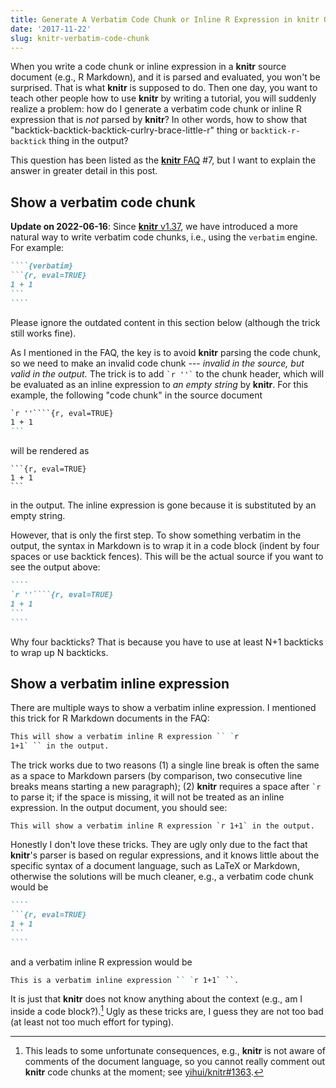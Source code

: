 ```yaml
---
title: Generate A Verbatim Code Chunk or Inline R Expression in knitr Output
date: '2017-11-22'
slug: knitr-verbatim-code-chunk
---
```


When you write a code chunk or inline expression in a **knitr** source document
(e.g., R Markdown), and it is parsed and evaluated, you won't be surprised. That
is what **knitr** is supposed to do. Then one day, you want to teach other
people how to use **knitr** by writing a tutorial, you will suddenly realize a
problem: how do I generate a verbatim code chunk or inline R expression that is
*not* parsed by **knitr**? In other words, how to show that
"backtick-backtick-backtick-curlry-brace-little-r" thing or
`backtick-r-backtick` thing in the output?

This question has been listed as the [**knitr** FAQ](/knitr/faq/) #7, but I want
to explain the answer in greater detail in this post.

## Show a verbatim code chunk

**Update on 2022-06-16**: Since [**knitr** v1.37](/en/2022/01/knitr-news/), we
have introduced a more natural way to write verbatim code chunks, i.e., using
the `verbatim` engine. For example:

````` md
````{verbatim}
```{r, eval=TRUE}
1 + 1
```
````
`````

Please ignore the outdated content in this section below (although the trick
still works fine).

As I mentioned in the FAQ, the key is to avoid **knitr** parsing the code chunk,
so we need to make an invalid code chunk --- *invalid in the source, but valid
in the output.* The trick is to add `` `r ''` `` to the chunk header, which will
be evaluated as an inline expression to *an empty string* by **knitr**. For this
example, the following "code chunk" in the source document

```` md
`r ''````{r, eval=TRUE}
1 + 1
```
````

will be rendered as

    ```{r, eval=TRUE}
    1 + 1
    ```

in the output. The inline expression is gone because it is substituted by an
empty string.

However, that is only the first step. To show something verbatim in the output,
the syntax in Markdown is to wrap it in a code block (indent by four spaces or
use backtick fences). This will be the actual source if you want to see the
output above:

````` md
````
`r ''````{r, eval=TRUE}
1 + 1
```
````
`````

Why four backticks? That is because you have to use at least N+1 backticks to
wrap up N backticks.

## Show a verbatim inline expression

There are multiple ways to show a verbatim inline expression. I mentioned this
trick for R Markdown documents in the FAQ:

``` md
This will show a verbatim inline R expression `` `r
1+1` `` in the output.
```

The trick works due to two reasons (1) a single line break is often the same as
a space to Markdown parsers (by comparison, two consecutive line breaks means
starting a new paragraph); (2) **knitr** requires a space after `` `r `` to
parse it; if the space is missing, it will not be treated as an inline
expression. In the output document, you should see:

    This will show a verbatim inline R expression `r 1+1` in the output.

Honestly I don't love these tricks. They are ugly only due to the fact that
**knitr**'s parser is based on regular expressions, and it knows little about
the specific syntax of a document language, such as LaTeX or Markdown, otherwise
the solutions will be much cleaner, e.g., a verbatim code chunk would be

````` md
````
```{r, eval=TRUE}
1 + 1
```
````
`````

and a verbatim inline R expression would be

``` md
This is a verbatim inline expression `` `r 1+1` ``.
```

It is just that **knitr** does not know anything about the context (e.g., am I
inside a code block?).[^1] Ugly as these tricks are, I guess they are not too
bad (at least not too much effort for typing).

[^1]: This leads to some unfortunate consequences, e.g., **knitr** is not aware
    of comments of the document language, so you cannot really comment out
    **knitr** code chunks at the moment; see
    [yihui/knitr#1363](https://github.com/yihui/knitr/issues/1363).
